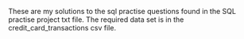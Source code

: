 These are my solutions to the sql practise questions found in the SQL practise project txt file. The required data set is in the credit_card_transactions csv file.
